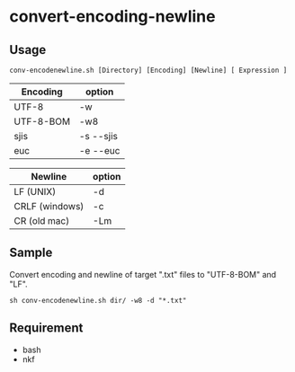 
# convert-encoding-newline

## Usage
``` utf-8-bom LF
conv-encodenewline.sh [Directory] [Encoding] [Newline] [ Expression ]
```

|Encoding|option|
|-|-|
|UTF-8|-w|
|UTF-8-BOM|-w8|
|sjis|-s --sjis|
|euc|-e --euc|


|Newline|option|
|-|-|
|LF (UNIX)|-d|
|CRLF (windows)|-c|
|CR (old mac)|-Lm|

## Sample
Convert encoding and newline of target ".txt" files to "UTF-8-BOM" and "LF".

``` 
sh conv-encodenewline.sh dir/ -w8 -d "*.txt"
```


## Requirement
* bash
* nkf

